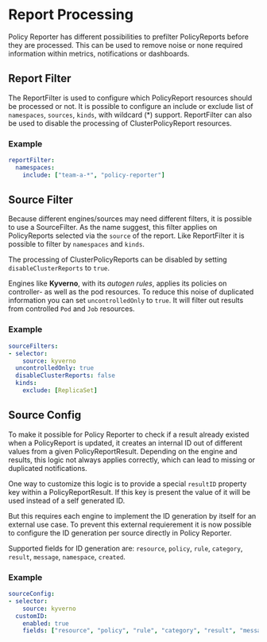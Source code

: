 # Report Processing

Policy Reporter has different possibilities to prefilter PolicyReports before they are processed. This can be used to remove noise or none required information within metrics, notifications or dashboards.

## Report Filter

The ReportFilter is used to configure which PolicyReport resources should be processed or not. It is possible to configure an include or exclude list of `namespaces`, `sources`, `kinds`, with wildcard (*) support. ReportFilter can also be used to disable the processing of ClusterPolicyReport resources.

### Example

```yaml
reportFilter:
  namespaces:
    include: ["team-a-*", "policy-reporter"]
```

## Source Filter

Because different engines/sources may need different filters, it is possible to use a SourceFilter. As the name suggest, this filter applies on PolicyReports selected via the `source` of the report. Like ReportFilter it is possible to filter by `namespaces` and `kinds`.

The processing of ClusterPolicyReports can be disabled by setting `disableClusterReports` to `true`.

Engines like **Kyverno**, with its *autogen rules*, applies its policies on controller- as well as the pod resources. To reduce this noise of duplicated information you can set `uncontrolledOnly` to `true`. It will filter out results from controlled `Pod` and `Job` resources.

### Example

```yaml
sourceFilters:
- selector:
    source: kyverno
  uncontrolledOnly: true
  disableClusterReports: false
  kinds:
    exclude: [ReplicaSet]
```

## Source Config

To make it possible for Policy Reporter to check if a result already existed when a PolicyReport is updated, it creates an internal ID out of different values from a given PolicyReportResult. Depending on the engine and results, this logic not always applies correctly, which can lead to missing or duplicated notifications.

One way to customize this logic is to provide a special `resultID` property key within a PolicyReportResult. If this key is present the value of it will be used instead of a self generated ID.

But this requires each engine to implement the ID generation by itself for an external use case. To prevent this external requierement it is now possible to configure the ID generation per source directly in Policy Reporter.

Supported fields for ID generation are: `resource`, `policy`, `rule`, `category`, `result`, `message`, `namespace`, `created`.

### Example

```yaml
sourceConfig:
- selector:
    source: kyverno
  customID:
    enabled: true
    fields: ["resource", "policy", "rule", "category", "result", "message"]
```